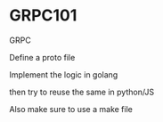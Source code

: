 # GRPC101

GRPC

Define a proto file

Implement the logic in golang


then try to reuse the same in python/JS

Also make sure to use a make file
